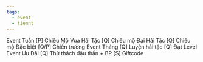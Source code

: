 ```yaml
---
tags:
  - event
  - tiennt
---
```


Event Tuần
[P] Chiêu Mộ Vua Hải Tặc
[Q] Chiêu mộ Đại Hải Tặc
[Q] Chiêu mộ Đặc biệt
[Q/P] Chiến trường
Event Tháng
[Q] Luyện hải tặc
[Q] Đạt Level
Event Ưu Đãi
[Q] Thử thách đậu thần + BP
[S] Giftcode
